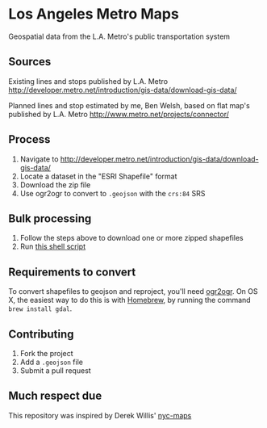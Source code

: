 # Los Angeles Metro Maps

Geospatial data from the L.A. Metro's public transportation system

## Sources

Existing lines and stops published by L.A. Metro
http://developer.metro.net/introduction/gis-data/download-gis-data/

Planned lines and stop estimated by me, Ben Welsh, based on flat map's published by L.A. Metro
http://www.metro.net/projects/connector/

## Process

1. Navigate to http://developer.metro.net/introduction/gis-data/download-gis-data/
2. Locate a dataset in the "ESRI Shapefile" format
3. Download the zip file
4. Use ogr2ogr to convert to `.geojson` with the `crs:84` SRS

## Bulk processing

1. Follow the steps above to download one or more zipped shapefiles
2. Run [this shell script](https://gist.github.com/benbalter/5858851)

## Requirements to convert

To convert shapefiles to geojson and reproject, you'll need [ogr2ogr](http://www.gdal.org/ogr2ogr.html). On OS X, the easiest way to do this is with [Homebrew](http://mxcl.github.io/homebrew/), by running the command `brew install gdal`.

## Contributing

1. Fork the project
2. Add a `.geojson` file
3. Submit a pull request

## Much respect due

This repository was inspired by Derek Willis' [nyc-maps](https://github.com/dwillis/nyc-maps/)

